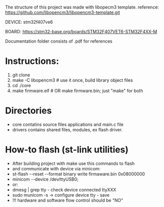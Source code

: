 The structure of this project was made with libopecm3 template. reference:
 https://github.com/libopencm3/libopencm3-template.git


 DEVICE: stm32f407ve6

 BOARD: https://stm32-base.org/boards/STM32F407VET6-STM32F4XX-M

 Documentation folder consists of <datasheet>.pdf for references

 # Instructions:
 1. git clone <linkaddress>
 2. make -C libopencm3  # use it once, build library object files
 3. cd ./core
 4. make firmware.elf   # OR make firmware.bin; just "make" for both

 # Directories
* core contatins source files applications and main.c file
* drivers contains shared files, modules, ex flash driver.


# How-to flash (st-link utilities)
 * After building project with make use this commands to flash
 * and communicate with device via minicom:
 * st-flash --reset --format binary write firmaware.bin 0x08000000
 * minicom --device /dev/ttyUSB0;
 * or:
 * dmesg | grep tty - check device connected ttyXXX
 * sudo municom -s -> configure device tty - save
 * !!! hardware and software flow control should be "NO"

